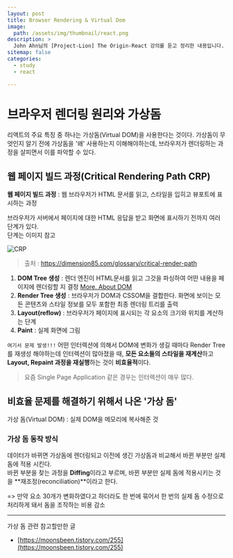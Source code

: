 ```yaml
---
layout: post
title: Browser Rendering & Virtual Dom
image:
  path: /assets/img/thumbnail/react.png
description: >
  John Ahn님의 [Project-Lion] The Origin-React 강의를 듣고 정리한 내용입니다.
sitemap: false
categories:
  - study
  - react

---
```


# 브라우저 렌더링 원리와 가상돔
리액트의 주요 특징 중 하나는 가상돔(Virtual DOM)을 사용한다는 것이다.
가상돔이 무엇인지 알기 전에 가상돔을 '왜' 사용하는지 이해해야하는데, 브라우저가 렌더링하는 과정을 살피면서 이를 파악할 수 있다.

## 웹 페이지 빌드 과정(Critical Rendering Path CRP)

**웹 페이지 빌드 과정** : 웹 브라우저가 HTML 문서를 읽고, 스타일을 입히고 뷰포트에 표시하는 과정  

브라우저가 서버에서 페이지에 대한 HTML 응답을 받고 화면에 표시하기 전까지 여러 단계가 있다.  
단계는 이미지 참고

![CRP](https://dimension85.com/images/critical-render-path-large.jpg)
> 출처 : https://dimension85.com/glossary/critical-render-path

1. **DOM Tree 생성** : 렌더 엔진이 HTML문서를 읽고 그것을 파싱하여 어떤 내용을 페이지에 렌더링할 지 결정 [More. About DOM](https://poiemaweb.com/js-dom)
2. **Render Tree 생성** : 브라우저가 DOM과 CSSOM을 결합한다. 화면에 보이는 모든 콘텐츠와 스타일 정보를 모두 포함한 최종 렌더링 트리를 출력
3. **Layout(reflow)** : 브라우저가 페이지에 표시되는 각 요소의 크기와 위치를 계산하는 단계
4. **Paint** : 실제 화면에 그림

`여기서 문제 발생!!!`
어떤 인터렉션에 의해서 DOM에 변화가 생길 때마다 Render Tree를 재생성 해야하는데 인터렉션이 많아졌을 때, **모든 요소들의 스타일을 재계산**하고 **Layout, Repaint 과정을 재실행**하는 것이 **비효율적**이다.  
> 요즘 Single Page Application 같은 경우는 인터렉션이 매우 많다.

## 비효율 문제를 해결하기 위해서 나온 '가상 돔'
가상 돔(Virtual DOM) : 실제 DOM을 메모리에 복사해준 것

### 가상 돔 동작 방식
데이터가 바뀌면 가상돔에 렌더링되고 이전에 생긴 가상돔과 비교해서 바뀐 부분만 실제 돔에 적용 시킨다.  
바뀐 부분을 찾는 과정을 **Diffing**이라고 부르며, 바뀐 부분만 실제 돔에 적용시키는 것을 **재조정(reconciliation)**이라고 한다.

=> 만약 요소 30개가 변화하였다고 하더라도 한 번에 묶어서 한 번의 실제 돔 수정으로 처리하게 돼서 돔을 조작하는 비용 감소  

---
가상 돔 관련 참고할만한 글
* [https://moonsbeen.tistory.com/255](https://moonsbeen.tistory.com/255)
